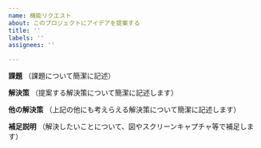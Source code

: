 ```yaml
---
name: 機能リクエスト
about: このプロジェクトにアイデアを提案する
title: ''
labels: ''
assignees: ''

---
```


**課題**
（課題について簡潔に記述）

**解決策**
（提案する解決策について簡潔に記述します）

**他の解決策**
（上記の他にも考えらえる解決策について簡潔に記述します）

**補足説明**
（解決したいことについて、図やスクリーンキャプチャ等で補足します）
